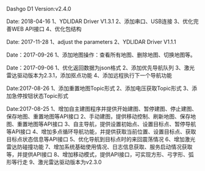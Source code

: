 Dashgo D1
Version:v2.4.0

Date: 2018-04-16
1、YDLIDAR Driver V1.3.1
2、添加串口、USB连接
3、优化完善WEB API接口
4、优化包结构

Date: 2017-11-28
1、adjust the parameters
2、YDLIDAR Driver V1.1.1

Date：2017-09-26
1、添加地图操作：查看所有地图、删除地图、切换地图等。

Date：2017-09-06
1、优化返回数据为json格式
2、添加优先导航队列
3、激光雷达驱动版本为2.3.1，添加抠点功能
4、添加远程执行下一个导航功能

Date:2017-08-26
1、添加重置地图Topic形式
2、添加电压获取Topic形式
3、添加急停按钮状态Topic形式

Date:2017-08-25
1、增加自主建图程序并提供开始建图、暂停建图、停止建图、保存地图、重置地图等API接口
2、手动建图，提供移动控制、刷新地图、保存地图、重置地图等API接口
3、自主导航，提供设置初始点、设置目标点、暂停导航等API接口
4、增加多点循环导航功能，并提供获取当前位置、设置目标点、获取目标点状态信息等API接口
5、优化导航到目标点时的来回震荡情况
6、增加激光雷达防碰撞功能
7、增加系统基础使用情况、日志信息获取、服务启动情况获取等，并提供API接口
8、增加移动模式，提供API接口，可实现方形、弓字形、弧形等行走
9、激光雷达驱动版本为v2.3.0

